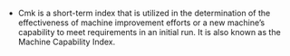 - Cmk is a short-term index that is utilized in the determination of the effectiveness of machine improvement efforts or a new machine’s capability to meet requirements in an initial run. It is also known as the Machine Capability Index.